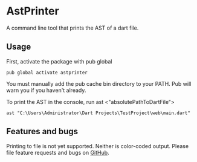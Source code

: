# AstPrinter

A command line tool that prints the AST of a dart file.

## Usage

First, activate the package with pub global

    pub global activate astprinter
    
You must manually add the pub cache bin directory to your PATH.
Pub will warn you if you haven't already.
    
To print the AST in the console, run ast <"absolutePathToDartFile">

    ast "C:\Users\Administrator\Dart Projects\TestProject\web\main.dart"

## Features and bugs

Printing to file is not yet supported. Neither is color-coded output.
Please file feature requests and bugs on [GitHub][tracker].

[tracker]: https://github.com/GeKorm/astprinter/issues/new
